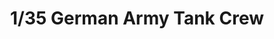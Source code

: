 ---
layout: product
title: "1/35 German Army Tank Crew"
price: "850" 
desc: "Maketa"
img_path: "/assets/img/35001.webp"
brand: "N/A"
available: true
special_offer: false
new: false
soon: false
cat: "010000"
subcat: "010300"
subsubcat: "0N/A"
sifra: "35001"
popular: false
---